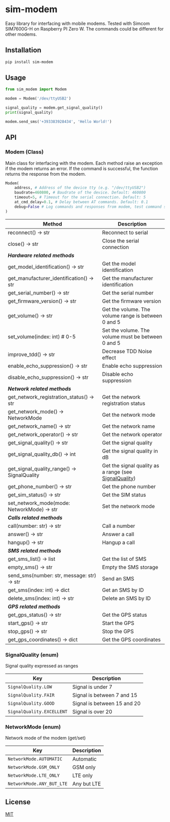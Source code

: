 # sim-modem

Easy library for interfacing with mobile modems. Tested with Simcom SIM7600G-H on Raspberry PI Zero W. The commands could be different for other modems.

## Installation

```bash
pip install sim-modem
```

## Usage
    
```python
from sim_modem import Modem

modem = Modem('/dev/ttyUSB2')

signal_quality = modem.get_signal_quality()
print(signal_quality)

modem.send_sms('+393383928434', 'Hello World!')

```


## API

### Modem (Class)

Main class for interfacing with the modem. Each method raise an exception if the modem returns an error. If the command is successful, the function returns the response from the modem.


```python
Modem(        
    address, # Address of the device tty (e.g. "/dev/ttyUSB2")
    baudrate=460800, # Baudrate of the device. Default: 460800
    timeout=5, # Timeout for the serial connection. Default: 5
    at_cmd_delay=0.1, # Delay between AT commands. Default: 0.1
    debug=False # Log commands and responses from modem, test command support before executing them. Default: False
)
```


| Method                                        | Description                                                             |
| --------------------------------------------- | ----------------------------------------------------------------------- |
| reconnect() -> str                          | Reconnect to serial                                                     |
| close() -> str                              | Close the serial connection                                             |
| ***Hardware related methods***                    |                                                                         |
| get_model_identification() -> str           | Get the model identification                                            |
| get_manufacturer_identification() -> str    | Get the manufacturer identification                                     |
| get_serial_number() -> str                  | Get the serial number                                                   |
| get_firmware_version() -> str               | Get the firmware version                                                |
| get_volume() -> str                         | Get the volume. The volume range is between 0 and 5                     |
| set_volume(index: int) # 0-5                | Set the volume. The volume must be between 0 and 5                      |
| improve_tdd() -> str                        | Decrease TDD Noise effect                                               |
| enable_echo_suppression() -> str            | Enable echo suppression                                                 |
| disable_echo_suppression() -> str           | Disable echo suppression                                                |
| ***Network related methods***                     |                                                                         |
| get_network_registration_status() -> str    | Get the network registration status                                     |
| get_network_mode() -> NetworkMode           | Get the network mode                                                    |
| get_network_name() -> str                   | Get the network name                                                    |
| get_network_operator() -> str               | Get the network operator                                                |
| get_signal_quality() -> str                 | Get the signal quality                                                  |
| get_signal_quality_db() -> int              | Get the signal quality in dB                                            |
| get_signal_quality_range() -> SignalQuality | Get the signal quality as a range (see [SignalQuality](#SignalQuality)) |
| get_phone_number() -> str                   | Get the phone number                                                    |
| get_sim_status() -> str                     | Get the SIM status                                                      |
| set_network_mode(mode: NetworkMode) -> str  | Set the network mode                                                    |
| ***Calls related methods***                       |                                                                         |
| call(number: str) -> str                    | Call a number                                                           |
| answer() -> str                             | Answer a call                                                           |
| hangup() -> str                             | Hangup a call                                                           |
| ***SMS related methods***                         |                                                                         |
| get_sms_list() -> list                      | Get the list of SMS                                                     |
| empty_sms() -> str                          | Empty the SMS storage                                                   |
| send_sms(number: str, message: str) -> str  | Send an SMS                                                             |
| get_sms(index: int) -> dict                 | Get an SMS by ID                                                        |
| delete_sms(index: int) -> str               | Delete an SMS by ID                                                     |
| ***GPS related methods***                         |                                                                         |
| get_gps_status() -> str                     | Get the GPS status                                                      |
| start_gps() -> str                          | Start the GPS                                                           |
| stop_gps() -> str                           | Stop the GPS                                                            |
| get_gps_coordinates() -> dict               | Get the GPS coordinates                                                 |


### SignalQuality (enum)

Signal quality expressed as ranges 

| Key                       | Description                 |
| ------------------------- | --------------------------- |
| `SignalQuality.LOW`       | Signal is under 7           |
| `SignalQuality.FAIR`      | Signal is between 7 and 15  |
| `SignalQuality.GOOD`      | Signal is between 15 and 20 |
| `SignalQuality.EXCELLENT` | Signal is over 20           |

### NetworkMode (enum)

Network mode of the modem (get/set)

| Key                       | Description |
| ------------------------- | ----------- |
| `NetworkMode.AUTOMATIC`   | Automatic   |
| `NetworkMode.GSM_ONLY`    | GSM only    |
| `NetworkMode.LTE_ONLY`    | LTE only    |
| `NetworkMode.ANY_BUT_LTE` | Any but LTE |


## License

[MIT](https://choosealicense.com/licenses/mit/)